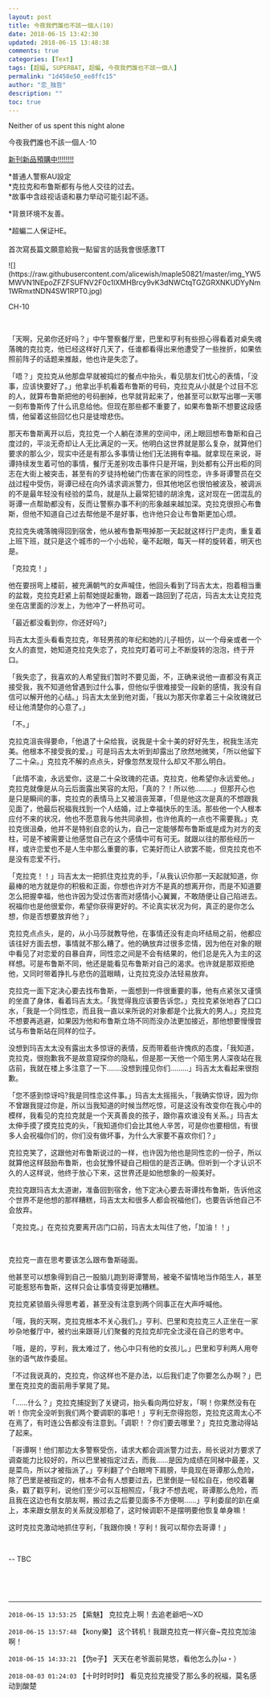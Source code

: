 ```yaml
---
layout: post
title: 今夜我們誰也不該一個人(10)
date: 2018-06-15 13:42:30
updated: 2018-06-15 13:48:38
comments: true
categories: [Text]
tags: [超蝠, SUPERBAT, 超蝙, 今夜我們誰也不該一個人]
permalink: "1d458e50_ee8ffc15"
author: "恋_独哲"
description: ""
toc: true
---
```


<p>Neither of us spent this night alone</p> 
<p>今夜我們誰也不該一個人-10</p> 
<p><a target="_blank" rel="nofollow" href="https://www.weibo.com/2706868565/Gld7V2bnl?type=comment&amp;sudaref=www.weibo.com"  >新刊新品預購中!!!!!!!!</a></p> 
<p>*普通人警察AU設定<br />*克拉克和布鲁斯都有与他人交往的过去。&nbsp;<br />*故事中含歧视话语和暴力举动可能引起不适。</p> 
<p>*背景环境不友善。</p> 
<p>*超蝙二人保证HE。<br /><br />首次寫長篇文願意給我一點留言的話我會很感激TT</p> 
<p>
![](https://raw.githubusercontent.com/alicewish/maple50821/master/img_YW5MWVN1NEpoZFZFSUFNV2F0c1lXMHBrcy9vK3dNWCtqTGZGRXNKUDYyNm1WRmxtNDN4SW1RPT0.jpg)
<br /></p> 
<p>CH-10</p> 
<p>&nbsp;</p> 
<p>「天啊，兄弟你还好吗？」中午警察餐厅里，巴里和亨利有些担心得看着对桌失魂落魄的克拉克，他已经这样好几天了，任谁都看得出来他遭受了一些挫折，如果依照前阵子的话题来推敲，他也许是失恋了。</p> 
<p>「唔？」克拉克从他那盘早就被捣烂的餐点中抬头，看见朋友们忧心的表情，「没事，应该快要好了。」他拿出手机看着布鲁斯的号码，克拉克从小就是个过目不忘的人，就算布鲁斯把他的号码删掉，也早就背起来了，他甚至可以默写出哪一天哪一刻布鲁斯传了什么讯息给他。但现在那些都不重要了，如果布鲁斯不想要这段感情，他留着这些回忆也只是徒增悲伤。</p> 
<p>那天布鲁斯离开以后，克拉克一个人躺在漆黑的空间中，闭上眼回想布鲁斯和自己度过的，平淡无奇却让人无比满足的一天。他明白这世界就是那么复杂，就算他们要求的那么少，现实中还是有那么多事情让他们无法拥有幸福。就拿现在来说，哥谭持续发生着可怕的事情，餐厅无差别攻击事件只是开端，到处都有公开出柜的同志在大街上被突击，甚至有的歹徒持枪破门伤害在家的同性恋，许多哥谭警员在交战过程中受伤，哥谭已经在向外请求调派警力，但其他地区也很怕被波及，被调派的不是最年轻没有经验的菜鸟，就是队上最常犯错的胡涂鬼，这对现在一团混乱的哥谭一点帮助都没有，反而让警察办事不利的形象越来越加深。克拉克很担心布鲁斯，但他不知道自己过去帮他是不是好事，也许他只会让布鲁斯更加心烦。</p> 
<p>克拉克失魂落魄得回到宿舍，他从被布鲁斯甩掉那一天起就这样行尸走肉，重复着上班下班，就只是这个城市的一个小齿轮，毫不起眼，每天一样的旋转着，明天也是。</p> 
<p>「克拉克！」</p> 
<p>他在要拐弯上楼前，被充满朝气的女声喊住，他回头看到了玛吉太太，抱着相当重的盆栽，克拉克赶紧上前帮她提起重物，跟着一路回到了花店，玛吉太太让克拉克坐在店里面的沙发上，为他冲了一杯热可可。</p> 
<p>「最近都没看到你，你还好吗?」</p> 
<p>玛吉太太歪头看看克拉克，年轻男孩的年纪和她的儿子相仿，以一个母亲或者一个女人的直觉，她知道克拉克失恋了，克拉克盯着可可上不断旋转的泡泡，终于开口。</p> 
<p>「我失恋了，我喜欢的人希望我们暂时不要见面，不，正确来说他一直都没有真正接受我，我不知道他曾遇到过什么事，但他似乎很难接受一段新的感情，我没有自信可以解开他的心结。」玛吉太太坐到他对面，「我以为那天你拿着三十朵玫瑰就已经让他清楚你的心意了。」</p> 
<p>「不。」</p> 
<p>克拉克沮丧得要命，「他退了十朵给我，说我是十全十美的好好先生，祝我生活完美。他根本不接受我的爱。」可是玛吉太太听到却露出了欣然地微笑，「所以他留下了二十朵。」克拉克不解的点点头，好像忽然发现什么却又不那么明白。</p> 
<p>「此情不渝，永远爱你，这是二十朵玫瑰的花语。克拉克，他希望你永远爱他。」克拉克就像是从乌云后面露出笑容的太阳，「真的？！所以他.........」但那开心也是只是瞬间的事，克拉克的表情马上又被沮丧笼罩，「但是他这次是真的不想跟我见面了，他最后祝福我找到一个人结婚，过上幸福快乐的生活。那些他一个人根本应付不来的状况，他也不愿意我与他共同承担，也许他真的一点也不需要我。」克拉克很沮桑，他并不是特别自恋的认为，自己一定能够帮布鲁斯或是成为对方的支柱，可是不被需要让他感觉自己在这个感情中可有可无。就跟以往的那些经历一样，或许恋爱也不是人生中那么重要的事，它美好而让人欲罢不能，但克拉克也不是没有恋爱不行。</p> 
<p>「克拉克！！」玛吉太太一把抓住克拉克的手，「从我认识你那一天起就知道，你最棒的地方就是你的积极和正面，你想也许对方不是真的想离开你，而是不知道要怎么把握幸福，他也许因为受过伤害而对感情小心翼翼，不敢随便让自己陷进去。祝福你也是他很爱你，希望你获得更好的。不论真实状况为何，真正的是你怎么想，你是否想要放弃他？」</p> 
<p>克拉克点点头，是的，从小马莎就教导他，在事情还没有走向坏结局之前，他都应该往好方面去想，事情就不那么糟了。他的确放弃过很多恋情，因为他在对象的眼中看见了对恋爱的自暴自弃，同性恋之间是不会有结果的，他们总是先入为主的这样想。可是布鲁斯不同，他还是能看见布鲁斯对自己的渴求。也许就是那双拒绝他，又同时带着挣扎与悲伤的蓝眼睛，让克拉克没办法轻易放弃。</p> 
<p>克拉克一面下定决心要去找布鲁斯，一面想到一件很重要的事，他有点紧张又谨慎的坐直了身体，看着玛吉太太。「我觉得我应该要告诉您。」克拉克紧张地吞了口口水，「我是一个同性恋，而且我一直以来所说的对象都是个比我大的男人。」克拉克不想要再逃避，如果因为他和布鲁斯立场不同而没办法更加接近，那他想要慢慢尝试与布鲁斯站在同样的位子。</p> 
<p>没想到玛吉太太没有露出太多惊讶的表情，反而带着些许愧疚的态度，「我知道，克拉克，很抱歉我不是故意窥探你的隐私，但是那一天他一个陌生男人深夜站在我店前，我就在楼上多注意了一下.......没想到撞见你们.........」玛吉太太看起来很抱歉。</p> 
<p>「您不感到惊讶吗?我是同性恋这件事。」玛吉太太摇摇头，「我确实惊讶，因为你不曾跟我提过你是，所以当我知道的时候当然吃惊，可是这没有改变你在我心中的模样，我看见的克拉克就是一个天真善良的孩子，跟你喜欢谁没有关系。」玛吉太太伸手摸了摸克拉克的头，「我知道你们会比其他人辛苦，可是你也要相信，有很多人会祝福你们的，你们没有做坏事，为什么大家要不喜欢你们？」</p> 
<p>克拉克笑了，这跟他对布鲁斯说过的一样，也许因为他也是同性恋的一份子，所以就算他这样鼓励布鲁斯，也会犹豫怀疑自己相信的是否正确。但听到一个才认识不久的人这样说，他终于放心下来，这世界还是如他想象的一般美好。</p> 
<p>克拉克跟玛吉太太道谢，准备回到宿舍，他下定决心要去哥谭找布鲁斯，告诉他这个世界不是他想的那样糟糕，玛吉太太和很多人都会祝福他们，也要告诉他自己不会放弃。</p> 
<p>「克拉克。」在克拉克要离开店门口前，玛吉太太叫住了他，「加油！！」</p> 
<p>&nbsp;</p> 
<p>克拉克一直在思考要该怎么跟布鲁斯碰面。</p> 
<p>他甚至可以想象得到自己一股脑儿跑到哥谭警局，被毫不留情地当作陌生人，甚至可能惹怒布鲁斯，这样只会让事情变得更加糟糕。</p> 
<p>克拉克紧锁眉头得思考着，甚至没有注意到两个同事正在大声呼喊他。</p> 
<p>「哦，我的天啊，克拉克根本不关心我们。」亨利、巴里和克拉克三人正坐在一家吵杂地餐厅中，被约出来跟哥儿们聚餐的克拉克却完全沈浸在自己的思考中。</p> 
<p>「哦，是的，亨利，我太难过了，他心中只有他的女孩儿。」巴里和亨利两人用夸张的语气故作委屈。</p> 
<p>「不过我说真的，克拉克，你这样也不是办法，以后我们走了你要怎么办啊？」巴里在克拉克的面前用手掌晃了晃。</p> 
<p>「……什么？」克拉克捕捉到了关键词，抬头看向两位好友，「啊！你果然没有在听！你完全没听到我们两个要调职的事吧！」亨利无奈得抱怨，克拉克这周太心不在焉了，有时连公告都没有注意到。「调职！？你们要去哪里？」克拉克激动得站了起来。</p> 
<p>「哥谭啊！他们那边太多警察受伤，请求大都会调派警力过去，局长说对方要求了调查能力比较好的，所以巴里被指定过去，而我……是因为成绩在同梯中最差，又是菜鸟，所以才被指派了。」亨利翻了个白眼垮下肩膀，毕竟现在哥谭那么危险，除了巴里是被指定的，根本不会有人想要过去，巴里倒是一轻松自在，他咬着薯条，戳了戳亨利，说他们至少可以互相照应，「我才不想去呢，哥谭那么危险，而且我在这边也有女朋友啊，搬过去之后要见面多不方便啊……」亨利委屈的趴在桌上，本来跟女朋友的关系就没那稳了，这时候调职不是摆明要他恢复单身嘛！</p> 
<p>这时克拉克激动地抓住亨利，「我跟你换！亨利！我可以帮你去哥谭！」</p> 
<p>&nbsp;</p> 
<p>-- TBC</p> 
<p>&nbsp;</p> 
<p><br /></p>

---

`2018-06-15 13:53:25` 【紫魅】 克拉克上啊！去追老爺吧～XD

`2018-06-15 13:57:48` 【kony樂】 这个转机！我跟克拉克一样兴奋~克拉克加油啊！

`2018-06-15 14:33:21` 【伪e子】 天天在老爷面前晃悠，看他怎么办|ω・）

`2018-08-03 01:24:03` 【十时时时时】 看见克拉克接受了那么多的祝福，莫名感动到酸楚

